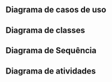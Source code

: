 ## Diagrama de casos de uso

## Diagrama de classes

## Diagrama de Sequência

## Diagrama de atividades